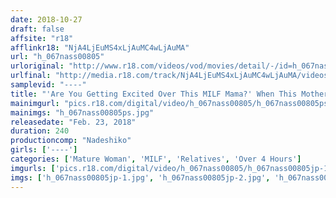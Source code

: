 ```yaml
---
date: 2018-10-27
draft: false
affsite: "r18"
afflinkr18: "NjA4LjEuMS4xLjAuMC4wLjAuMA"
url: "h_067nass00805"
urloriginal: "http://www.r18.com/videos/vod/movies/detail/-/id=h_067nass00805"
urlfinal: "http://media.r18.com/track/NjA4LjEuMS4xLjAuMC4wLjAuMA/videos/vod/movies/detail/-/id=h_067nass00805"
samplevid: "----"
title: "'Are You Getting Excited Over This MILF Mama?' When This Mother Unexpectedly Showed Her Sexy Side To Her Son, She Could No Longer Resist His Requests To Fuck Her Raw"
mainimgurl: "pics.r18.com/digital/video/h_067nass00805/h_067nass00805ps.jpg"
mainimgs: "h_067nass00805ps.jpg"
releasedate: "Feb. 23, 2018"
duration: 240
productioncomp: "Nadeshiko"
girls: ['----']
categories: ['Mature Woman', 'MILF', 'Relatives', 'Over 4 Hours']
imgurls: ['pics.r18.com/digital/video/h_067nass00805/h_067nass00805jp-1.jpg', 'pics.r18.com/digital/video/h_067nass00805/h_067nass00805jp-2.jpg', 'pics.r18.com/digital/video/h_067nass00805/h_067nass00805jp-3.jpg', 'pics.r18.com/digital/video/h_067nass00805/h_067nass00805jp-4.jpg', 'pics.r18.com/digital/video/h_067nass00805/h_067nass00805jp-5.jpg', 'pics.r18.com/digital/video/h_067nass00805/h_067nass00805jp-6.jpg', 'pics.r18.com/digital/video/h_067nass00805/h_067nass00805jp-7.jpg', 'pics.r18.com/digital/video/h_067nass00805/h_067nass00805jp-8.jpg', 'pics.r18.com/digital/video/h_067nass00805/h_067nass00805jp-9.jpg', 'pics.r18.com/digital/video/h_067nass00805/h_067nass00805jp-10.jpg', 'pics.r18.com/digital/video/h_067nass00805/h_067nass00805jp-11.jpg', 'pics.r18.com/digital/video/h_067nass00805/h_067nass00805jp-12.jpg', 'pics.r18.com/digital/video/h_067nass00805/h_067nass00805jp-13.jpg', 'pics.r18.com/digital/video/h_067nass00805/h_067nass00805jp-14.jpg', 'pics.r18.com/digital/video/h_067nass00805/h_067nass00805jp-15.jpg', 'pics.r18.com/digital/video/h_067nass00805/h_067nass00805jp-16.jpg', 'pics.r18.com/digital/video/h_067nass00805/h_067nass00805jp-17.jpg', 'pics.r18.com/digital/video/h_067nass00805/h_067nass00805jp-18.jpg', 'pics.r18.com/digital/video/h_067nass00805/h_067nass00805jp-19.jpg', 'pics.r18.com/digital/video/h_067nass00805/h_067nass00805jp-20.jpg']
imgs: ['h_067nass00805jp-1.jpg', 'h_067nass00805jp-2.jpg', 'h_067nass00805jp-3.jpg', 'h_067nass00805jp-4.jpg', 'h_067nass00805jp-5.jpg', 'h_067nass00805jp-6.jpg', 'h_067nass00805jp-7.jpg', 'h_067nass00805jp-8.jpg', 'h_067nass00805jp-9.jpg', 'h_067nass00805jp-10.jpg', 'h_067nass00805jp-11.jpg', 'h_067nass00805jp-12.jpg', 'h_067nass00805jp-13.jpg', 'h_067nass00805jp-14.jpg', 'h_067nass00805jp-15.jpg', 'h_067nass00805jp-16.jpg', 'h_067nass00805jp-17.jpg', 'h_067nass00805jp-18.jpg', 'h_067nass00805jp-19.jpg', 'h_067nass00805jp-20.jpg']
---
```

